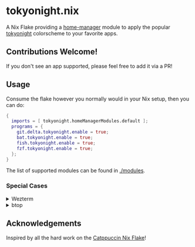 # tokyonight.nix

A Nix Flake providing a [home-manager](https://github.com/nix-community/home-manager) module to apply the popular [tokyonight](https://github.com/folke/tokyonight.nvim)
colorscheme to your favorite apps.

## Contributions Welcome!

If you don't see an app supported, please feel free to add it via a PR!

## Usage

Consume the flake however you normally would in your Nix setup, then you can do:

```nix
{
  imports = [ tokyonight.homeManagerModules.default ];
  programs = {
    git.delta.tokyonight.enable = true;
    bat.tokyonight.enable = true;
    fish.tokyonight.enable = true;
    fzf.tokyonight.enable = true;
  };
}
```

The list of supported modules can be found in [./modules](https://github.com/mrjones2014/tokyonight.nix/tree/master/modules).

### Special Cases

<details>

<summary>Wezterm</summary>

Wezterm has the theme built-in, and doesn't have a good way for this flake
to set it up for you, since it's mostly configured through the `extraConfig`
field with Lua, so you will need to just put the following in your Lua config:

```
# If using `local config = wezterm.config_builder()`
config.color_scheme = 'tokyonight_night' -- or tokyonight_day, or whatever style

# otherwise
return {
  color_scheme = 'tokyonight_night', -- or tokyonight_day, or whatever style
  -- rest of your config here
}
```

</details>

<details>

<summary>btop</summary>

`btop` has `tokyo-night` and `tokyo-storm` built-in. If you're using one of those,
you can set the following in your Nix config.

```nix
programs.btop.settings.color_theme = "tokyo-night" # or tokyo-storm
```

If you are using one of the other variants of Tokyonight, you can get a pretty good approximation for `btop`
by using `tokyo-night` with a transparent background:

```nix
programs.btop.settings = {
  color_theme = "tokyo-night" # or tokyo-storm
  theme_background = false;
};
```

</details>

## Acknowledgements

Inspired by all the hard work on the [Catppuccin Nix Flake](https://github.com/catppuccin/nix)!
